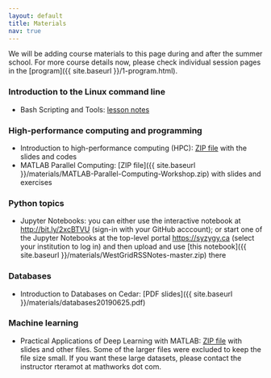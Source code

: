 ```yaml
---
layout: default
title: Materials
nav: true
---
```


We will be adding course materials to this page during and after the summer school. For more course
details now, please check individual session pages in the [program]({{ site.baseurl }}/1-program.html).

### Introduction to the Linux command line

- Bash Scripting and Tools: <a href="https://github.com/razoumov/publish/blob/master/bash.md" target="_blank">lesson notes</a>

### High-performance computing and programming

- Introduction to high-performance computing (HPC): [ZIP file](https://owncloud.westgrid.ca/index.php/s/VCD8Pogqmk7eS16/download) with the slides and codes
- MATLAB Parallel Computing: [ZIP file]({{ site.baseurl }}/materials/MATLAB-Parallel-Computing-Workshop.zip) with slides and exercises

### Python topics

- Jupyter Notebooks: you can either use the interactive notebook at <a href="http://bit.ly/2xcBTVU"
  target="_blank">http://bit.ly/2xcBTVU</a> (sign-in with your GitHub acccount); or start one of the
  Jupyter Notebooks at the top-level portal <a href="https://syzygy.ca"
  target="_blank">https://syzygy.ca</a> (select your institution to log in) and then upload and use
  [this notebook]({{ site.baseurl }}/materials/WestGridRSSNotes-master.zip) there

### Databases

- Introduction to Databases on Cedar: [PDF slides]({{ site.baseurl }}/materials/databases20190625.pdf)

### Machine learning

- Practical Applications of Deep Learning with MATLAB:
  [ZIP file](https://owncloud.westgrid.ca/index.php/s/JUrvwg6bABk1Fyu/download) with slides and other
  files. Some of the larger files were excluded to keep the file size small. If you want these large
  datasets, please contact the instructor rteramot at mathworks dot com.
